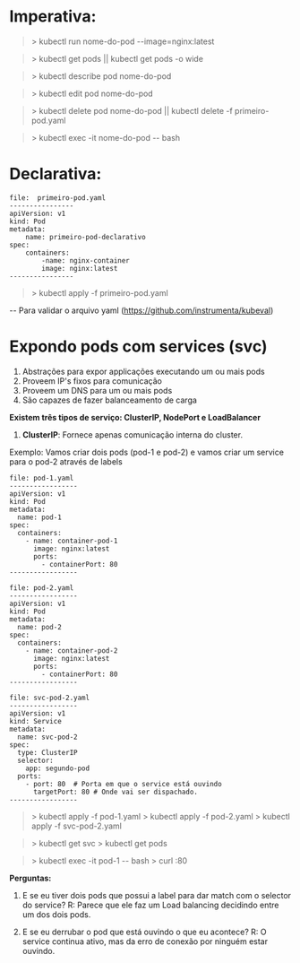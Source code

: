 # Imperativa: 

> \> kubectl run nome-do-pod --image=nginx:latest

> \> kubectl get pods || kubectl get pods -o wide

> \> kubectl describe pod nome-do-pod

> \> kubectl edit pod nome-do-pod

> \> kubectl delete pod nome-do-pod || kubectl delete -f primeiro-pod.yaml

> \> kubectl exec -it nome-do-pod -- bash

# Declarativa: 

```
file:  primeiro-pod.yaml
----------------
apiVersion: v1
kind: Pod
metadata: 
	name: primeiro-pod-declarativo
spec: 
	containers:
		-name: nginx-container
		image: nginx:latest
----------------
```

> \> kubectl apply -f primeiro-pod.yaml

-- Para validar o arquivo yaml (https://github.com/instrumenta/kubeval)


# Expondo pods com services (svc) 

1. Abstrações para expor applicações executando um ou mais pods
2. Proveem IP's fixos para comunicação
3. Proveem um DNS para um ou mais pods
4. São capazes de fazer balanceamento de carga

**Existem três tipos de serviço: ClusterIP, NodePort e LoadBalancer**

1. **ClusterIP**: Fornece apenas comunicação interna do cluster. 

Exemplo:
Vamos criar dois pods (pod-1 e pod-2) e vamos criar um service para o pod-2 
através de labels

```
file: pod-1.yaml
-----------------
apiVersion: v1
kind: Pod
metadata:
  name: pod-1
spec:
  containers:
    - name: container-pod-1
      image: nginx:latest
      ports:
        - containerPort: 80
-----------------
```

```
file: pod-2.yaml
-----------------
apiVersion: v1
kind: Pod
metadata:
  name: pod-2
spec:
  containers:
    - name: container-pod-2
      image: nginx:latest
      ports:
        - containerPort: 80
-----------------
```

```
file: svc-pod-2.yaml
-----------------
apiVersion: v1
kind: Service
metadata:
  name: svc-pod-2
spec:
  type: ClusterIP
  selector: 
    app: segundo-pod
  ports: 
    - port: 80  # Porta em que o service está ouvindo
	  targetPort: 80 # Onde vai ser dispachado.
-----------------
```

> \> kubectl apply -f pod-1.yaml
> \> kubectl apply -f pod-2.yaml
> \> kubectl apply -f svc-pod-2.yaml

> \> kubectl get svc 
> \> kubectl get pods

> \> kubectl exec -it pod-1 -- bash
> \> curl <ip do svc-pod-2>:80

**Perguntas:** 
1. E se eu tiver dois pods que possui a label para dar match com o selector do service? 
R: Parece que ele faz um Load balancing decidindo entre um dos dois pods. 

2. E se eu derrubar o pod que está ouvindo o que eu acontece? 
R: O service continua ativo, mas da erro de conexão por ninguém estar ouvindo.





